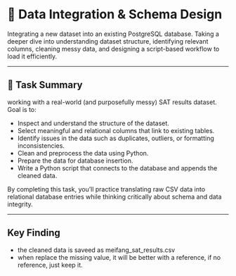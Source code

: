 # 🧮  Data Integration & Schema Design

Integrating a new dataset into an existing PostgreSQL database. Taking a deeper dive into understanding dataset structure, identifying relevant columns, cleaning messy data, and designing a script-based workflow to load it efficiently.

---

## 🧠 Task Summary

working with a real-world (and purposefully messy) SAT results dataset. Goal is to:

- Inspect and understand the structure of the dataset.
- Select meaningful and relational columns that link to existing tables.
- Identify issues in the data such as duplicates, outliers, or formatting inconsistencies.
- Clean and preprocess the data using Python.
- Prepare the data for database insertion.
- Write a Python script that connects to the database and appends the cleaned data.

By completing this task, you’ll practice translating raw CSV data into relational database entries while thinking critically about schema and data integrity.

---

## Key Finding
- the cleaned data is saveed as meifang_sat_results.csv
- when replace the missing value, it will be better with a reference, if no reference, just keep it.

